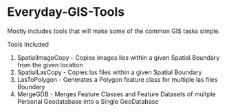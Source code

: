 # Everyday-GIS-Tools
Mostly includes tools that will make some of the common GIS tasks simple.

Tools Included
1. SpatialImageCopy - Copies images lies within a given Spatial Boundary from the given location
2. SpatialLasCopy - Copies las files within a given Spatial Boundary
3. LasToPolygon - Generates a Polygon feature class for multiple las files Boundary
4. MergeGDB - Merges Feature Classes and Feature Datasets of multple Personal Geodatabase into a Single GeoDatabase
